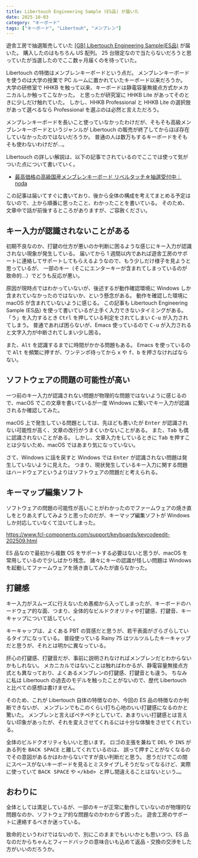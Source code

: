 ```yaml
---
title: Libertouch Engineering Sample (ES品) が届いた
date: 2025-10-03
category: "キーボード"
tags: ["キーボード", "Libertouh", "メンブレン"]
---
```


遊舎工房で抽選販売していた [[GB] Libertouch Engineering Sample(ES品)](https://shop.yushakobo.jp/products/gb-libertouch-engineering-sample) が届いた。
購入したのはもちろん US 配列。
25 台限定なので当たらないだろうと思っていたが当選したのでここ数ヶ月届くのを待っていた。

Libertouch の特徴はメンブレンキーボードという点だ。
メンブレンキーボードを使うのは大学の授業で PC ルームに置かれていたキーボード以来だろうか。
大学の研修室で HHKB を触って以来、キーボードは静電容量無接点方式かメカニカルしか触ってこなかった。
と思ったが研究室に HHKB Lite があってそのときに少しだけ触れていた。
しかし、HHKB Professional と HHKB Lite の選択肢があって選べるなら Professional を選ぶのは必然と言えただろう。

メンブレンキーボードを長いこと使っていなかったわけだが、そもそも高級メンブレンキーボードというジャンルが
Libertouch の販売が終了してからほぼ存在していなかったのではないだろうか。
普通の人は数万もするキーボードをそもそも使わないわけだが…。

Libertouch の詳しい解説は、以下の記事でされているのでここでは使って気がついた点について書いていく。

- [最高価格の高級国産メンブレンキーボード リベルタッチ☆抽選受付中｜noda](https://note.com/hami3/n/n5a3159b97f14)

この記事は届いてすぐに書いており、後から全体の構成を考えてまとめる予定はないので、上から順番に思ったこと、わかったことを書いている。
そのため、文章中で話が前後するところがありますが、ご容赦ください。

## キー入力が認識されないことがある

初期不良なのか、打鍵の仕方が悪いのか判断に困るような感じにキー入力が認識されない現象が発生している。
届いてから 1 週間以内であれば遊舎工房のサポートに連絡してサポートしてもらえるようなので、もう少しだけ様子を見ようと思っているが、
一部のキー（そこにエンターキーが含まれてしまっているのが致命的…）でどうも反応が悪い。

原因が現時点ではわかっていないが、後述するが動作確認環境に Windows しか含まれていなかったのではないか、という懸念がある。
動作を確認した環境に macOS が含まれていないように感じる。
この記事も Libertouch Engineering Sample (ES品) を使って書いているが上手く入力できないタイミングがある。
「う」を入力するとき <kbd>Ctrl</kbd> を押している判定をされてしまい <kbd>C-u</kbd> が入力されてしまう。
普通であれば困らないが、Emacs 使っているので <kbd>C-u</kbd> が入力されると文字入力が中断されてしまい少し困る。

また、<kbd>Alt</kbd> を認識するまでに時間がかかる問題もある。
Emacs を使っているので <kbd>Alt</kbd> を頻繁に押すが、ワンテンポ待ってから <kbd>x</kbd> や <kbd>f</kbd>、<kbd>b</kbd> を押さなければならない。

## ソフトウェアの問題の可能性が高い

一つ前のキー入力が認識されない問題が物理的な問題ではないように感じるので、macOS でこの文章を書いているが一度 Windows に繋いでキー入力が認識されるか確認してみた。

macOS 上で発生している問題としては、先ほども書いたが <kbd>Enter</kbd> が認識されない可能性が高く、文章の改行がうまくいかないことがある。
また、<kbd>Tab</kbd> も偶に認識されないことがある。
しかし、文章入力をしているときに <kbd>Tab</kbd> を押すことは少ないため、macOS ではあまり気になっていない。

さて、Windows に話を戻すと Windows では <kbd>Enter</kbd> が認識されない問題は発生していないように見えた。
つまり、現状発生しているキー入力に関する問題はハードウェアというよりはソフトウェアの問題だと考えられる。

## キーマップ編集ソフト

ソフトウェアの問題の可能性が高いことがわかったのでファームウェアの焼き直しをとりあえずしてみようと思ったのだが、キーマップ編集ソフトが Windows しか対応していなくて泣いてしまった。

https://www.fcl-components.com/support/keyboards/keycodeedit-202509.html

ES 品なので最初から複数 OS をサポートする必要はないと思うが、macOS を常用しているので少しばかり残念。
諸々にキーの認識が怪しい問題は Windows を起動してファームウェアを焼き直してみたが直らなかった。

## 打鍵感

キー入力がスムーズに行えないため愚痴から入ってしまったが、キーボードのハードウェア的な面、つまり、全体的なビルドクオリティや打鍵感、打鍵音、キーキャップについて話していく。

キーキャップは、よくある PBT の質感だと思うが、若干表面がざらざらしているタイプになっている。
普段使っている Rainy 75 はツルツルしたキーキャップだと思うが、それとは明かに異なっている。

肝心の打鍵感、打鍵音だが、事前に説明されなければメンブレンだとわからないかもしれない。
メカニカルではないことは触ればわかるが、静電容量無接点方式とも異なっており、よくあるメンブレンの打鍵感、打鍵音とも違う。
ちなみに私は Libertouch の過去のモデルを触ったことがないので、歴代 Libertouch と比べての感想は書けません。

そのため、これが Libertouch 自体の特徴なのか、今回の ES 品の特徴なのか判断できないが、
メンブレンでもこのくらい打ち心地のいい打鍵感になるのかと驚いた。
メンブレンと言えばペチペチとしていて、あまりいい打鍵感とは言えない印象があったが、それを変えさせてくれるには十分な体験をさせてくれている。

全体のビルドクオリティもいいと思います。
ロゴの主張を兼ねて <kbd>DEL</kbd> や <kbd>INS</kbd> がある列を <kbd>BACK SPACE</kbd> と離してくれているのは、
誤って押すことがなくなるのでその意図があるかはわからないですが良い判断だと思う。
思うだけでこの間にスペースがないキーボードを見るとミスタイプしそうだなってなるけど、実際に使っていて <kbd>BACK SPACE</kbd> や <kbd>\</kbd> と押し間違えることはないという…。

## おわりに

全体としては満足しているが、一部のキーが正常に動作していないのが物理的な問題なのか、ソフトウェア的な問題なのかわからず困った。
遊舎工房のサポートに連絡するべきか迷っている。

致命的というわけではないので、別にこのままでもいいかとも思いつつ、ES 品なのだからちゃんとフィードバックの意味合いも込めて返品・交換の交渉をした方がいいのだろうか。
